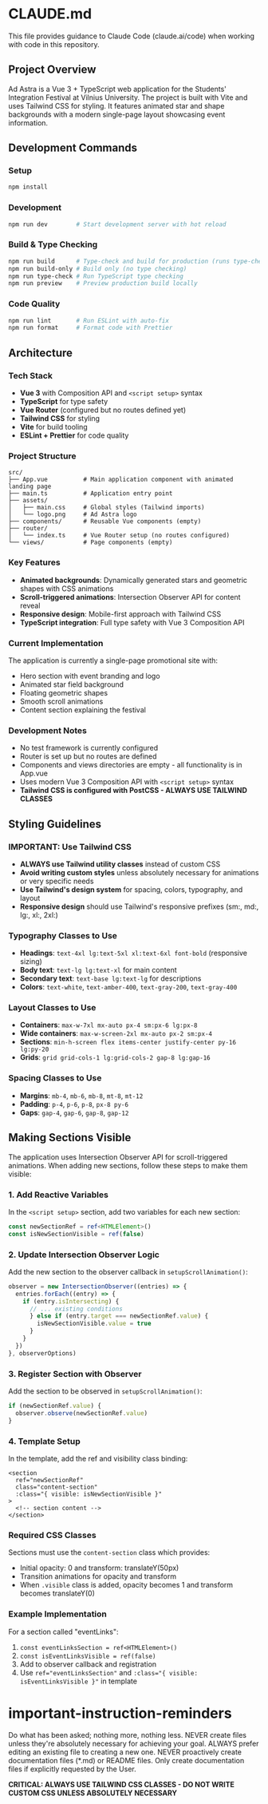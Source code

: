 # CLAUDE.md

This file provides guidance to Claude Code (claude.ai/code) when working with code in this repository.

## Project Overview

Ad Astra is a Vue 3 + TypeScript web application for the Students' Integration Festival at Vilnius University. The project is built with Vite and uses Tailwind CSS for styling. It features animated star and shape backgrounds with a modern single-page layout showcasing event information.

## Development Commands

### Setup
```bash
npm install
```

### Development
```bash
npm run dev        # Start development server with hot reload
```

### Build & Type Checking
```bash
npm run build      # Type-check and build for production (runs type-check + build-only)
npm run build-only # Build only (no type checking)
npm run type-check # Run TypeScript type checking
npm run preview    # Preview production build locally
```

### Code Quality
```bash
npm run lint       # Run ESLint with auto-fix
npm run format     # Format code with Prettier
```

## Architecture

### Tech Stack
- **Vue 3** with Composition API and `<script setup>` syntax
- **TypeScript** for type safety
- **Vue Router** (configured but no routes defined yet)
- **Tailwind CSS** for styling
- **Vite** for build tooling
- **ESLint + Prettier** for code quality

### Project Structure
```
src/
├── App.vue          # Main application component with animated landing page
├── main.ts          # Application entry point
├── assets/
│   ├── main.css     # Global styles (Tailwind imports)
│   └── logo.png     # Ad Astra logo
├── components/      # Reusable Vue components (empty)
├── router/
│   └── index.ts     # Vue Router setup (no routes configured)
└── views/           # Page components (empty)
```

### Key Features
- **Animated backgrounds**: Dynamically generated stars and geometric shapes with CSS animations
- **Scroll-triggered animations**: Intersection Observer API for content reveal
- **Responsive design**: Mobile-first approach with Tailwind CSS
- **TypeScript integration**: Full type safety with Vue 3 Composition API

### Current Implementation
The application is currently a single-page promotional site with:
- Hero section with event branding and logo
- Animated star field background
- Floating geometric shapes
- Smooth scroll animations
- Content section explaining the festival

### Development Notes
- No test framework is currently configured
- Router is set up but no routes are defined
- Components and views directories are empty - all functionality is in App.vue
- Uses modern Vue 3 Composition API with `<script setup>` syntax
- **Tailwind CSS is configured with PostCSS - ALWAYS USE TAILWIND CLASSES**

## Styling Guidelines

### IMPORTANT: Use Tailwind CSS
- **ALWAYS use Tailwind utility classes** instead of custom CSS
- **Avoid writing custom styles** unless absolutely necessary for animations or very specific needs
- **Use Tailwind's design system** for spacing, colors, typography, and layout
- **Responsive design** should use Tailwind's responsive prefixes (sm:, md:, lg:, xl:, 2xl:)

### Typography Classes to Use
- **Headings**: `text-4xl lg:text-5xl xl:text-6xl font-bold` (responsive sizing)
- **Body text**: `text-lg lg:text-xl` for main content
- **Secondary text**: `text-base lg:text-lg` for descriptions
- **Colors**: `text-white`, `text-amber-400`, `text-gray-200`, `text-gray-400`

### Layout Classes to Use
- **Containers**: `max-w-7xl mx-auto px-4 sm:px-6 lg:px-8`
- **Wide containers**: `max-w-screen-2xl mx-auto px-2 sm:px-4`
- **Sections**: `min-h-screen flex items-center justify-center py-16 lg:py-20`
- **Grids**: `grid grid-cols-1 lg:grid-cols-2 gap-8 lg:gap-16`

### Spacing Classes to Use
- **Margins**: `mb-4`, `mb-6`, `mb-8`, `mt-8`, `mt-12`
- **Padding**: `p-4`, `p-6`, `p-8`, `px-8 py-6`
- **Gaps**: `gap-4`, `gap-6`, `gap-8`, `gap-12`

## Making Sections Visible

The application uses Intersection Observer API for scroll-triggered animations. When adding new sections, follow these steps to make them visible:

### 1. Add Reactive Variables
In the `<script setup>` section, add two variables for each new section:
```typescript
const newSectionRef = ref<HTMLElement>()
const isNewSectionVisible = ref(false)
```

### 2. Update Intersection Observer Logic
Add the new section to the observer callback in `setupScrollAnimation()`:
```typescript
observer = new IntersectionObserver((entries) => {
  entries.forEach((entry) => {
    if (entry.isIntersecting) {
      // ... existing conditions
      } else if (entry.target === newSectionRef.value) {
        isNewSectionVisible.value = true
      }
    }
  })
}, observerOptions)
```

### 3. Register Section with Observer
Add the section to be observed in `setupScrollAnimation()`:
```typescript
if (newSectionRef.value) {
  observer.observe(newSectionRef.value)
}
```

### 4. Template Setup
In the template, add the ref and visibility class binding:
```vue
<section
  ref="newSectionRef"
  class="content-section"
  :class="{ visible: isNewSectionVisible }"
>
  <!-- section content -->
</section>
```

### Required CSS Classes
Sections must use the `content-section` class which provides:
- Initial opacity: 0 and transform: translateY(50px)
- Transition animations for opacity and transform
- When `.visible` class is added, opacity becomes 1 and transform becomes translateY(0)

### Example Implementation
For a section called "eventLinks":
1. `const eventLinksSection = ref<HTMLElement>()`
2. `const isEventLinksVisible = ref(false)`
3. Add to observer callback and registration
4. Use `ref="eventLinksSection"` and `:class="{ visible: isEventLinksVisible }"` in template

# important-instruction-reminders
Do what has been asked; nothing more, nothing less.
NEVER create files unless they're absolutely necessary for achieving your goal.
ALWAYS prefer editing an existing file to creating a new one.
NEVER proactively create documentation files (*.md) or README files. Only create documentation files if explicitly requested by the User.

**CRITICAL: ALWAYS USE TAILWIND CSS CLASSES - DO NOT WRITE CUSTOM CSS UNLESS ABSOLUTELY NECESSARY**